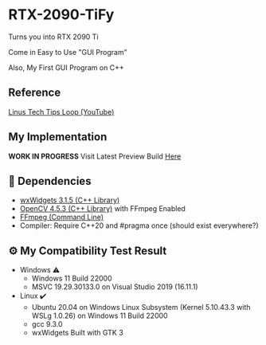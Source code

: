 # RTX-2090-TiFy

Turns you into RTX 2090 Ti

Come in Easy to Use "GUI Program"

Also, My First GUI Program on C++

## Reference

[Linus Tech Tips Loop (YouTube)](https://www.youtube.com/watch?v=Xx59T5n4ZLo)

## My Implementation

**WORK IN PROGRESS** Visit Latest Preview Build [Here](https://github.com/Leomotors/RTX-2090-TiFy/releases)

## 🌿 Dependencies

- [wxWidgets 3.1.5 (C++ Library)](https://github.com/wxWidgets/wxWidgets)
- [OpenCV 4.5.3 (C++ Library)](https://github.com/opencv/opencv) with FFmpeg Enabled
- [FFmpeg (Command Line)](https://github.com/FFmpeg/FFmpeg)
- Compiler: Require C++20 and #pragma once (should exist everywhere?)

## ⚙️ My Compatibility Test Result

- Windows ⚠️
  - Windows 11 Build 22000
  - MSVC 19.29.30133.0 on Visual Studio 2019 (16.11.1)
- Linux ✔️
  - Ubuntu 20.04 on Windows Linux Subsystem (Kernel 5.10.43.3 with WSLg 1.0.26) on Windows 11 Build 22000
  - gcc 9.3.0
  - wxWidgets Built with GTK 3
